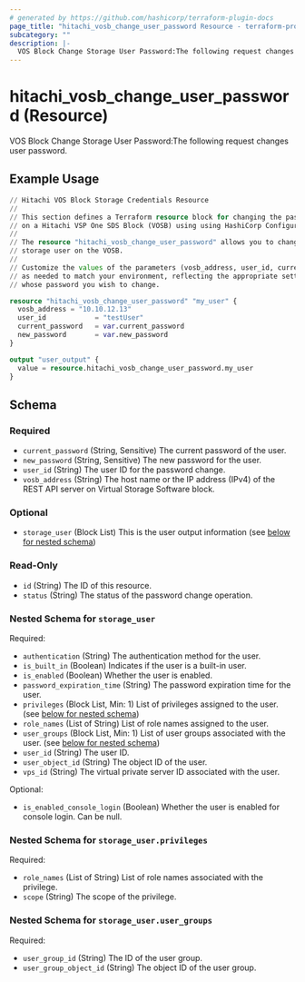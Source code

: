 ```yaml
---
# generated by https://github.com/hashicorp/terraform-plugin-docs
page_title: "hitachi_vosb_change_user_password Resource - terraform-provider-hitachi"
subcategory: ""
description: |-
  VOS Block Change Storage User Password:The following request changes user password.
---
```


# hitachi_vosb_change_user_password (Resource)

VOS Block Change Storage User Password:The following request changes user password.

## Example Usage

```terraform
// Hitachi VOS Block Storage Credentials Resource
//
// This section defines a Terraform resource block for changing the password of a registered storage user 
// on a Hitachi VSP One SDS Block (VOSB) using using HashiCorp Configuration Language (HCL).
//
// The resource "hitachi_vosb_change_user_password" allows you to change the password of a registered
// storage user on the VOSB.
//
// Customize the values of the parameters (vosb_address, user_id, current_password, and new_password) 
// as needed to match your environment, reflecting the appropriate settings for the registered storage user
// whose password you wish to change.

resource "hitachi_vosb_change_user_password" "my_user" {
  vosb_address = "10.10.12.13"
  user_id            = "testUser"
  current_password   = var.current_password
  new_password       = var.new_password
}

output "user_output" {
  value = resource.hitachi_vosb_change_user_password.my_user
}
```

<!-- schema generated by tfplugindocs -->
## Schema

### Required

- `current_password` (String, Sensitive) The current password of the user.
- `new_password` (String, Sensitive) The new password for the user.
- `user_id` (String) The user ID for the password change.
- `vosb_address` (String) The host name or the IP address (IPv4) of the REST API server on Virtual Storage Software block.

### Optional

- `storage_user` (Block List) This is the user output information (see [below for nested schema](#nestedblock--storage_user))

### Read-Only

- `id` (String) The ID of this resource.
- `status` (String) The status of the password change operation.

<a id="nestedblock--storage_user"></a>
### Nested Schema for `storage_user`

Required:

- `authentication` (String) The authentication method for the user.
- `is_built_in` (Boolean) Indicates if the user is a built-in user.
- `is_enabled` (Boolean) Whether the user is enabled.
- `password_expiration_time` (String) The password expiration time for the user.
- `privileges` (Block List, Min: 1) List of privileges assigned to the user. (see [below for nested schema](#nestedblock--storage_user--privileges))
- `role_names` (List of String) List of role names assigned to the user.
- `user_groups` (Block List, Min: 1) List of user groups associated with the user. (see [below for nested schema](#nestedblock--storage_user--user_groups))
- `user_id` (String) The user ID.
- `user_object_id` (String) The object ID of the user.
- `vps_id` (String) The virtual private server ID associated with the user.

Optional:

- `is_enabled_console_login` (Boolean) Whether the user is enabled for console login. Can be null.

<a id="nestedblock--storage_user--privileges"></a>
### Nested Schema for `storage_user.privileges`

Required:

- `role_names` (List of String) List of role names associated with the privilege.
- `scope` (String) The scope of the privilege.


<a id="nestedblock--storage_user--user_groups"></a>
### Nested Schema for `storage_user.user_groups`

Required:

- `user_group_id` (String) The ID of the user group.
- `user_group_object_id` (String) The object ID of the user group.
